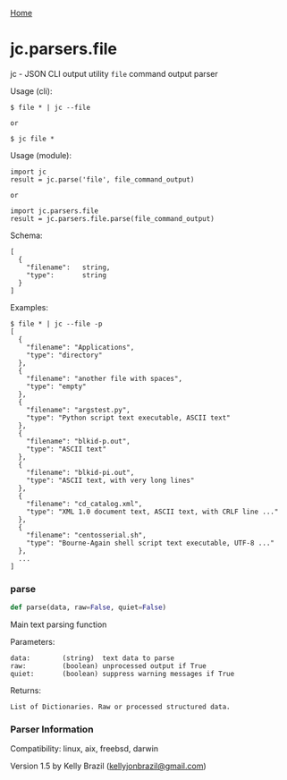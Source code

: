 [Home](https://kellyjonbrazil.github.io/jc/)
<a id="jc.parsers.file"></a>

# jc.parsers.file

jc - JSON CLI output utility `file` command output parser

Usage (cli):

    $ file * | jc --file

    or

    $ jc file *

Usage (module):

    import jc
    result = jc.parse('file', file_command_output)

    or

    import jc.parsers.file
    result = jc.parsers.file.parse(file_command_output)

Schema:

    [
      {
        "filename":   string,
        "type":       string
      }
    ]

Examples:

    $ file * | jc --file -p
    [
      {
        "filename": "Applications",
        "type": "directory"
      },
      {
        "filename": "another file with spaces",
        "type": "empty"
      },
      {
        "filename": "argstest.py",
        "type": "Python script text executable, ASCII text"
      },
      {
        "filename": "blkid-p.out",
        "type": "ASCII text"
      },
      {
        "filename": "blkid-pi.out",
        "type": "ASCII text, with very long lines"
      },
      {
        "filename": "cd_catalog.xml",
        "type": "XML 1.0 document text, ASCII text, with CRLF line ..."
      },
      {
        "filename": "centosserial.sh",
        "type": "Bourne-Again shell script text executable, UTF-8 ..."
      },
      ...
    ]

<a id="jc.parsers.file.parse"></a>

### parse

```python
def parse(data, raw=False, quiet=False)
```

Main text parsing function

Parameters:

    data:        (string)  text data to parse
    raw:         (boolean) unprocessed output if True
    quiet:       (boolean) suppress warning messages if True

Returns:

    List of Dictionaries. Raw or processed structured data.

### Parser Information
Compatibility:  linux, aix, freebsd, darwin

Version 1.5 by Kelly Brazil (kellyjonbrazil@gmail.com)
